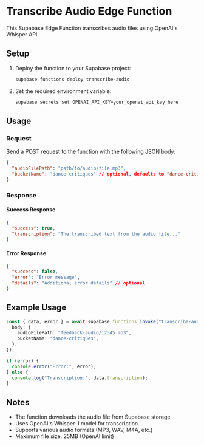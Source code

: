 # Transcribe Audio Edge Function

This Supabase Edge Function transcribes audio files using OpenAI's Whisper API.

## Setup

1. Deploy the function to your Supabase project:

   ```bash
   supabase functions deploy transcribe-audio
   ```

2. Set the required environment variable:
   ```bash
   supabase secrets set OPENAI_API_KEY=your_openai_api_key_here
   ```

## Usage

### Request

Send a POST request to the function with the following JSON body:

```json
{
  "audioFilePath": "path/to/audio/file.mp3",
  "bucketName": "dance-critiques" // optional, defaults to "dance-critiques"
}
```

### Response

#### Success Response

```json
{
  "success": true,
  "transcription": "The transcribed text from the audio file..."
}
```

#### Error Response

```json
{
  "success": false,
  "error": "Error message",
  "details": "Additional error details" // optional
}
```

## Example Usage

```typescript
const { data, error } = await supabase.functions.invoke("transcribe-audio", {
  body: {
    audioFilePath: "feedback-audio/12345.mp3",
    bucketName: "dance-critiques",
  },
});

if (error) {
  console.error("Error:", error);
} else {
  console.log("Transcription:", data.transcription);
}
```

## Notes

- The function downloads the audio file from Supabase storage
- Uses OpenAI's Whisper-1 model for transcription
- Supports various audio formats (MP3, WAV, M4A, etc.)
- Maximum file size: 25MB (OpenAI limit)
